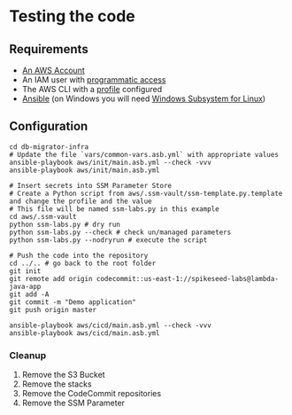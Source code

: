 # Testing the code

## Requirements

- [An AWS Account](https://aws.amazon.com/account/)
- An IAM user with [programmatic access](https://docs.aws.amazon.com/IAM/latest/UserGuide/id_credentials_access-keys.html)
- The AWS CLI with a [profile](https://docs.aws.amazon.com/cli/latest/userguide/cli-configure-profiles.html) configured
- [Ansible](https://docs.ansible.com/ansible/latest/installation_guide/intro_installation.html) (on Windows you will need [Windows Subsystem for Linux](https://docs.microsoft.com/en-us/windows/wsl/install-win10))

## Configuration

    cd db-migrator-infra
    # Update the file `vars/common-vars.asb.yml` with appropriate values
    ansible-playbook aws/init/main.asb.yml --check -vvv
    ansible-playbook aws/init/main.asb.yml

    # Insert secrets into SSM Parameter Store
    # Create a Python script from aws/.ssm-vault/ssm-template.py.template and change the profile and the value
    # This file will be named ssm-labs.py in this example
    cd aws/.ssm-vault
    python ssm-labs.py # dry run
    python ssm-labs.py --check # check un/managed parameters
    python ssm-labs.py --nodryrun # execute the script

    # Push the code into the repository
    cd ../.. # go back to the root folder
    git init
    git remote add origin codecommit::us-east-1://spikeseed-labs@lambda-java-app
    git add -A
    git commit -m "Demo application"
    git push origin master

    ansible-playbook aws/cicd/main.asb.yml --check -vvv
    ansible-playbook aws/cicd/main.asb.yml

### Cleanup

1. Remove the S3 Bucket
1. Remove the stacks
1. Remove the CodeCommit repositories
1. Remove the SSM Parameter
